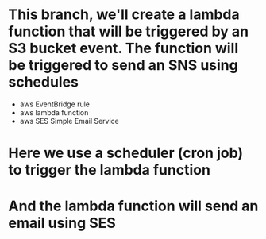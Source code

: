 # This branch, we'll create a lambda function that will be triggered by an S3 bucket event. The function will be triggered to send an SNS using schedules
- aws EventBridge rule
- aws lambda function
- aws SES Simple Email Service

# Here we use a scheduler (cron job) to trigger the lambda function
# And the lambda function will send an email using SES